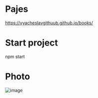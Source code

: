 # Pajes
https://vyacheslavgithuub.github.io/books/
# Start project
npm start
# Photo
![image](https://user-images.githubusercontent.com/111220807/202098545-aadbea7c-2bd7-4095-ae77-a79d85af23d5.png)


